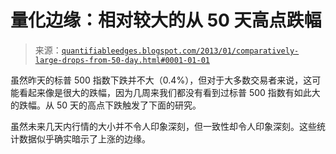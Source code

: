 <!--yml

分类：未分类

日期：2024-05-18 08:44:10

-->

# 量化边缘：相对较大的从 50 天高点跌幅

> 来源：[`quantifiableedges.blogspot.com/2013/01/comparatively-large-drops-from-50-day.html#0001-01-01`](http://quantifiableedges.blogspot.com/2013/01/comparatively-large-drops-from-50-day.html#0001-01-01)

虽然昨天的标普 500 指数下跌并不大（0.4%），但对于大多数交易者来说，这可能看起来像是很大的跌幅，因为几周来我们都没有看到过标普 500 指数有如此大的跌幅。从 50 天的高点下跌触发了下面的研究。

虽然未来几天内行情的大小并不令人印象深刻，但一致性却令人印象深刻。这些统计数据似乎确实暗示了上涨的边缘。
